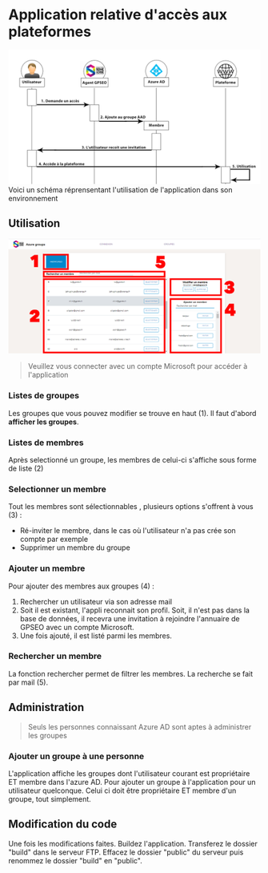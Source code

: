 # Application relative d'accès aux plateformes

![Fonctionnement](./public/fonctionnement.png)
Voici un schéma réprensentant l'utilisation de l'application dans son environnement

## Utilisation
![Groupes](./public/groupes.png)
> Veuillez vous connecter avec un compte Microsoft pour accéder à l'application

### Listes de groupes
Les groupes que vous pouvez modifier se trouve en haut (1). Il faut d'abord **afficher les groupes**.

### Listes de membres
Après selectionné un groupe, les membres de celui-ci s'affiche sous forme de liste (2)

### Selectionner un membre
Tout les membres sont sélectionnables , plusieurs options s'offrent à vous (3) :
- Ré-inviter le membre, dans le cas où l'utilisateur n'a pas crée son compte par exemple
- Supprimer un membre du groupe

### Ajouter un membre
Pour ajouter des membres aux groupes (4) :  
1. Rechercher un utilisateur via son adresse mail
2. Soit il est existant, l'appli reconnait son profil. Soit, il n'est pas dans la base de données, il recevra une invitation à rejoindre l'annuaire de GPSEO avec un compte Microsoft.
3. Une fois ajouté, il est listé parmi les membres.

### Rechercher un membre
La fonction rechercher permet de filtrer les membres. La recherche se fait par mail (5).



## Administration
> Seuls les personnes connaissant Azure AD sont aptes à administrer les groupes

### Ajouter un groupe à une personne
L'application affiche les groupes dont l'utilisateur courant est propriétaire ET membre dans l'azure AD. Pour ajouter un groupe à l'application pour un utilisateur quelconque. Celui ci doit être propriétaire ET membre d'un groupe, tout simplement.


## Modification du code 

Une fois les modifications faites. Buildez l'application. Transferez le dossier "build" dans le serveur FTP. Effacez le dossier "public" du serveur puis renommez le dossier "build" en "public".
